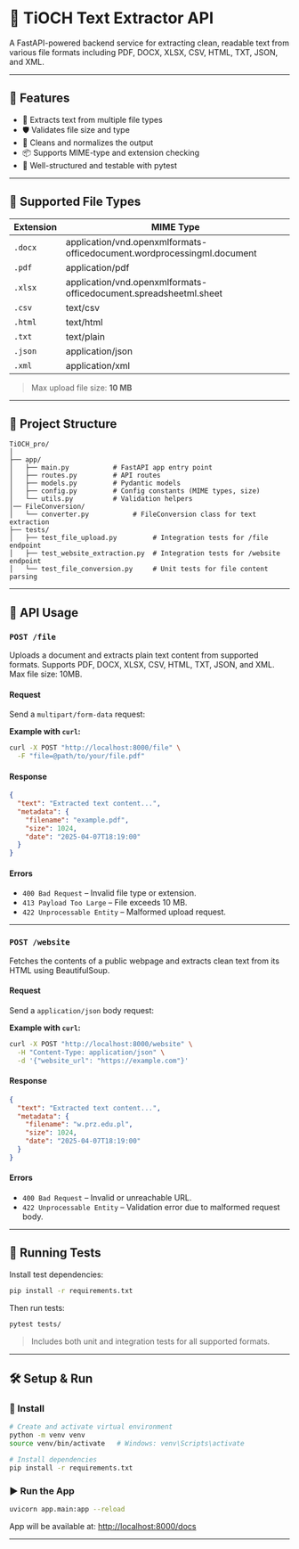 # 🧠 TiOCH Text Extractor API

A FastAPI-powered backend service for extracting clean, readable text from various file formats including PDF, DOCX, XLSX, CSV, HTML, TXT, JSON, and XML.

---

## 🚀 Features

- 📄 Extracts text from multiple file types
- 🛡️ Validates file size and type
- 🧼 Cleans and normalizes the output
- 📦 Supports MIME-type and extension checking
- 🧪 Well-structured and testable with pytest

---

## 📁 Supported File Types

| Extension | MIME Type                                           |
|-----------|-----------------------------------------------------|
| `.docx`   | application/vnd.openxmlformats-officedocument.wordprocessingml.document |
| `.pdf`    | application/pdf                                     |
| `.xlsx`   | application/vnd.openxmlformats-officedocument.spreadsheetml.sheet |
| `.csv`    | text/csv                                            |
| `.html`   | text/html                                           |
| `.txt`    | text/plain                                          |
| `.json`   | application/json                                    |
| `.xml`    | application/xml                                     |

> Max upload file size: **10 MB**

---

## 📂 Project Structure

```
TiOCH_pro/
│
├── app/
│   ├── main.py           # FastAPI app entry point
│   ├── routes.py         # API routes
│   ├── models.py         # Pydantic models
│   ├── config.py         # Config constants (MIME types, size)
│   └── utils.py          # Validation helpers
│── FileConversion/
│   └── converter.py           # FileConversion class for text extraction
├── tests/
│   ├── test_file_upload.py         # Integration tests for /file endpoint
│   ├── test_website_extraction.py  # Integration tests for /website endpoint
│   └── test_file_conversion.py     # Unit tests for file content parsing
```

---

## 🔌 API Usage

### `POST /file`

Uploads a document and extracts plain text content from supported formats. Supports PDF, DOCX, XLSX, CSV, HTML, TXT, JSON, and XML. Max file size: 10MB.

#### Request

Send a `multipart/form-data` request:

**Example with `curl`:**
```bash
curl -X POST "http://localhost:8000/file" \
  -F "file=@path/to/your/file.pdf"
```

#### Response
```json
{
  "text": "Extracted text content...",
  "metadata": {
    "filename": "example.pdf",
    "size": 1024,
    "date": "2025-04-07T18:19:00"
  }
}
```

#### Errors

- `400 Bad Request` – Invalid file type or extension.
- `413 Payload Too Large` – File exceeds 10 MB.
- `422 Unprocessable Entity` – Malformed upload request.

---

### `POST /website`

Fetches the contents of a public webpage and extracts clean text from its HTML using BeautifulSoup.

#### Request

Send a `application/json` body request:

**Example with `curl`:**
```bash
curl -X POST "http://localhost:8000/website" \
  -H "Content-Type: application/json" \
  -d '{"website_url": "https://example.com"}'
```

#### Response
```json
{
  "text": "Extracted text content...",
  "metadata": {
    "filename": "w.prz.edu.pl",
    "size": 1024,
    "date": "2025-04-07T18:19:00"
  }
}
```

#### Errors

- `400 Bad Request` – Invalid or unreachable URL.
- `422 Unprocessable Entity` – Validation error due to malformed request body.

---

## 🧪 Running Tests

Install test dependencies:
```bash
pip install -r requirements.txt
```

Then run tests:
```bash
pytest tests/
```

> Includes both unit and integration tests for all supported formats.

---

## 🛠 Setup & Run

### 🔧 Install

```bash
# Create and activate virtual environment
python -m venv venv
source venv/bin/activate   # Windows: venv\Scripts\activate

# Install dependencies
pip install -r requirements.txt
```

### ▶️ Run the App

```bash
uvicorn app.main:app --reload
```

App will be available at: [http://localhost:8000/docs](http://localhost:8000/docs)

---